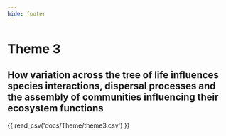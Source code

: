 ```yaml
---
hide: footer
---
```


Theme 3
================

## How variation across the tree of life influences species interactions, dispersal processes and the assembly of communities influencing their ecosystem functions

{{ read_csv('docs/Theme/theme3.csv') }}
